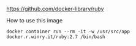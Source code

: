 https://github.com/docker-library/ruby

How to use this image

```
docker container run --rm -it -w /usr/src/app docker.r.winry.it/ruby:2.7 /bin/bash
```
